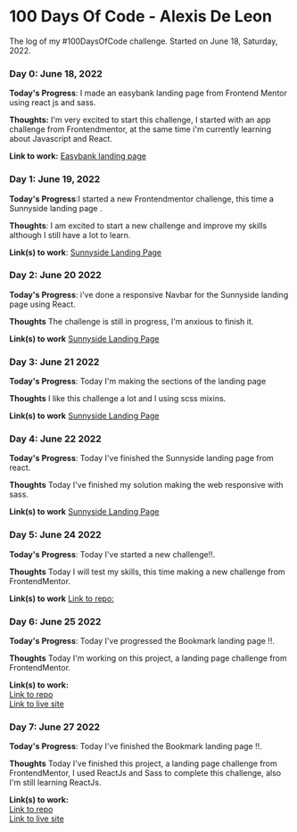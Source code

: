 # 100 Days Of Code - Alexis De Leon
The log of my #100DaysOfCode challenge. Started on June 18, Saturday, 2022.

### Day 0: June 18, 2022 

**Today's Progress**: I made an easybank landing page from Frontend Mentor using react js and sass.

**Thoughts:** I'm very excited to start this challenge, I started with an app challenge from Frontendmentor, at the same time i'm currently learning about Javascript and React.

**Link to work:** [Easybank landing page](https://easybank-landing-page-react-js.vercel.app/)

### Day 1: June 19, 2022 

**Today's Progress**:I started a new Frontendmentor challenge, this time a Sunnyside landing page .

**Thoughts**: I am excited to start a new challenge and improve my skills although I still have a lot to learn.

**Link(s) to work**: [Sunnyside Landing Page](https://sunnyside-landing-page-seven.vercel.app/)


### Day 2: June 20 2022

**Today's Progress**: i've done a responsive Navbar for the Sunnyside landing page using React.

**Thoughts** The challenge is still in progress, I'm anxious to finish it.

**Link(s) to work** [Sunnyside Landing Page](https://sunnyside-landing-page-seven.vercel.app/)

### Day 3: June 21 2022

**Today's Progress**: Today I'm making the sections of the landing page

**Thoughts** I like this challenge a lot and I using scss mixins.

**Link(s) to work** [Sunnyside Landing Page](https://sunnyside-landing-page-seven.vercel.app/)

### Day 4: June 22 2022

**Today's Progress**: Today I've finished the Sunnyside landing page from react.

**Thoughts** Today I've finished my solution making the web responsive with sass.

**Link(s) to work** [Sunnyside Landing Page](https://sunnyside-landing-page-seven.vercel.app/)

### Day 5: June 24 2022

**Today's Progress**: Today I've started a new challenge!!.

**Thoughts** Today I will test my skills, this time making a new challenge from FrontendMentor.

**Link(s) to work** [Link to repo:](https://github.com/alexisdlr/Bookmark-landing-page)


### Day 6: June 25 2022

**Today's Progress**: Today I've progressed the Bookmark landing page !!.

**Thoughts** Today I'm working on this project, a landing page challenge from FrontendMentor.

**Link(s) to work:** <br> [Link to repo](https://github.com/alexisdlr/Bookmark-landing-page) <br>
                    [Link to live site](https://bookmark-landing-page-two.vercel.app/)
             

### Day 7: June 27 2022

**Today's Progress**: Today I've finished the Bookmark landing page !!.

**Thoughts** Today I've finished this project, a landing page challenge from FrontendMentor, I used ReactJs and Sass to complete this challenge, also I'm still learning ReactJs.

**Link(s) to work:** <br> [Link to repo](https://github.com/alexisdlr/Bookmark-landing-page) <br>
                    [Link to live site](https://bookmark-landing-page-two.vercel.app/)             



